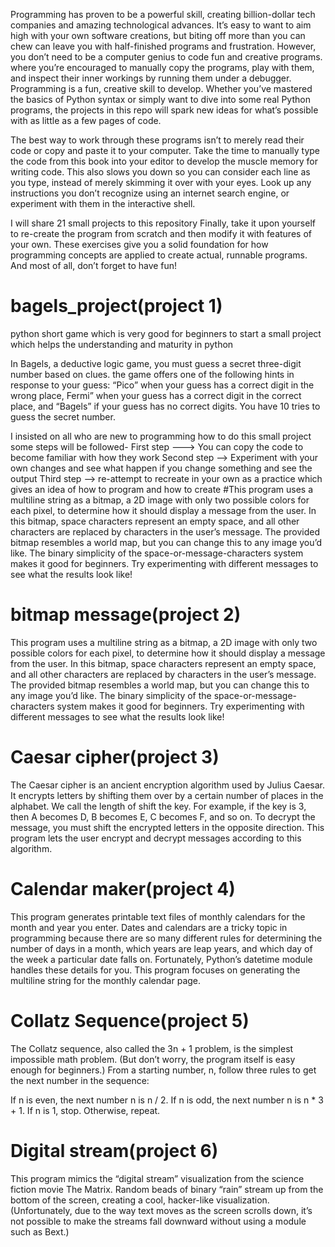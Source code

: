 Programming has proven to be a powerful skill, creating billion-dollar tech companies and amazing technological advances. It’s easy to want to aim high with your own software creations, but biting off more than you can chew can leave you with half-finished programs and frustration. However, you don’t need to be a computer genius to code fun and creative programs.
where you’re encouraged to manually copy the programs, play with them, and inspect their inner workings by running them under a debugger.
Programming is a fun, creative skill to develop. Whether you’ve mastered the basics of Python syntax or simply want to dive into some real Python programs, the projects in this repo will spark new ideas for what’s possible with as little as a few pages of code.

The best way to work through these programs isn’t to merely read their code or copy and paste it to your computer. Take the time to manually type the code from this book into your editor to develop the muscle memory for writing code. This also slows you down so you can consider each line as you type, instead of merely skimming it over with your eyes. Look up any instructions you don’t recognize using an internet search engine, or experiment with them in the interactive shell.

  I will share 21 small projects to this repository Finally, take it upon yourself to re-create the program from scratch and then modify it with features of your own. These exercises give you a solid foundation for how programming concepts are applied to create actual, runnable programs. And most of all, don’t forget to have fun!



# bagels_project(project 1)
python short game which is very good for beginners to start a small project which helps the understanding and maturity in python

In Bagels, a deductive logic game, you must guess a secret three-digit number based on clues.
the game offers one of the following hints in response to your guess: “Pico” when your guess has a correct digit in the wrong place,
Fermi” when your guess has a correct digit in the correct place, and “Bagels” if your guess has no correct digits. You have 10 tries to guess the secret number.


I insisted on all who are new to programming how to do  this small project some steps will be followed-
First step ---> You can copy the code to become familiar with how they work
Second step --> Experiment with your own changes and see what happen if you change something and see the output 
Third step --> re-attempt to recreate in your own as a practice which gives an idea of how to program and how to create
 #This program uses a multiline string as a bitmap, a 2D image with only two possible colors for each pixel, to determine how it should display a message from the user. In this bitmap, space characters represent an empty space, and all other characters are replaced by characters in the user’s message. The provided bitmap resembles a world map, but you can change this to any image you’d like. The binary simplicity of the space-or-message-characters system makes it good for beginners. Try experimenting with different messages to see what the results look like!

# bitmap message(project 2)
This program uses a multiline string as a bitmap, a 2D image with only two possible colors for each pixel, to determine how it should display a message from the user. In this bitmap, space characters represent an empty space, and all other characters are replaced by characters in the user’s message. The provided bitmap resembles a world map, but you can change this to any image you’d like. The binary simplicity of the space-or-message-characters system makes it good for beginners. Try experimenting with different messages to see what the results look like!

# Caesar cipher(project 3)

The Caesar cipher is an ancient encryption algorithm used by Julius Caesar. It encrypts letters by shifting them over by a certain number of places in the alphabet. We call the length of shift the key. For example, if the key is 3, then A becomes D, B becomes E, C becomes F, and so on. To decrypt the message, you must shift the encrypted letters in the opposite direction. This program lets the user encrypt and decrypt messages according to this algorithm.

 # Calendar maker(project 4)
 This program generates printable text files of monthly calendars for the month and year you enter. Dates and calendars are a tricky topic in programming because there are so many different rules for determining the number of days in a month, which years are leap years, and which day of the week a particular date falls on. Fortunately, Python’s datetime module handles these details for you. This program focuses on generating the multiline string for the monthly calendar page.

 # Collatz Sequence(project 5)
  
The Collatz sequence, also called the 3n + 1 problem, is the simplest impossible math problem. (But don’t worry, the program itself is easy enough for beginners.) From a starting number, n, follow three rules to get the next number in the sequence:

If n is even, the next number n is n / 2.
If n is odd, the next number n is n * 3 + 1.
If n is 1, stop. Otherwise, repeat.

# Digital stream(project 6)

This program mimics the “digital stream” visualization from the science fiction movie The Matrix. Random beads of binary “rain” stream up from the bottom of the screen, creating a cool, hacker-like visualization. (Unfortunately, due to the way text moves as the screen scrolls down, it’s not possible to make the streams fall downward without using a module such as Bext.)





